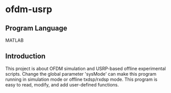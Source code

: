 # ofdm-usrp
## Program Language
MATLAB

## Introduction
This project is about OFDM simulation and USRP-based offline experimental scripts. 
Change the global parameter 'sysMode' can make this program running in simulation mode or offline txdsp/rxdsp mode. 
This program is easy to read, modify, and add user-defined functions.
